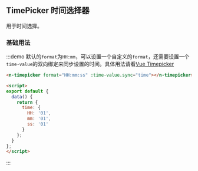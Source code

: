 <script>
export default {
  data() {
    return {
      time: {
        HH: '01',
        mm: '01',
        ss: '01'
      }
    };
  }
};
</script>

## TimePicker 时间选择器

用于时间选择。

### 基础用法

:::demo 默认的`format`为`HH:mm`，可以设置一个自定义的`format`，还需要设置一个`time-value`的双向绑定来同步设置的时间。具体用法请看[Vue Timepicker](https://phoenixwong.github.io/vue-timepicker/)
```html
<n-timepicker format="HH:mm:ss" :time-value.sync="time"></n-timepicker>

<script>
export default {
  data() {
    return {
      time: {
        HH: '01',
        mm: '01',
        ss: '01'
      }
    };
  }
};
</script>
```
:::
